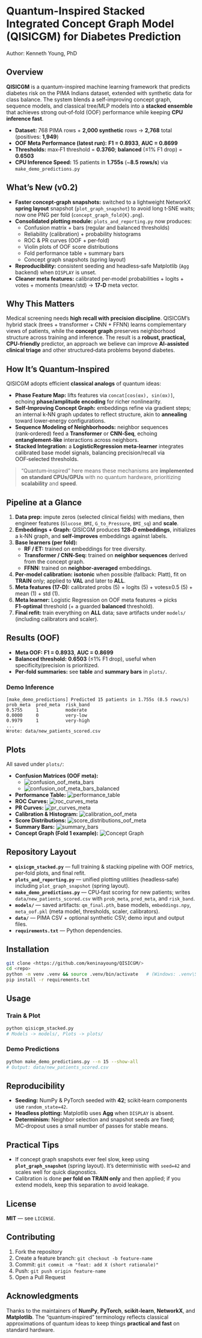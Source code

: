 # Quantum-Inspired Stacked Integrated Concept Graph Model (QISICGM) for Diabetes Prediction
Author: Kenneth Young, PhD

## Overview
**QISICGM** is a quantum-inspired machine learning framework that predicts diabetes risk on the PIMA Indians dataset, extended with synthetic data for class balance. The system blends a self-improving concept graph, sequence models, and classical tree/MLP models into a **stacked ensemble** that achieves strong out‑of‑fold (OOF) performance while keeping **CPU inference fast**.

- **Dataset:** 768 PIMA rows + **2,000 synthetic** rows → **2,768** total (positives: **1,949**)
- **OOF Meta Performance (latest run):** **F1 = 0.8933**, **AUC = 0.8699**
- **Thresholds:** max‑F1 threshold = **0.3760**; **balanced** (≤1% F1 drop) = **0.6503**
- **CPU Inference Speed:** 15 patients in **1.755s** (~**8.5 rows/s**) via `make_demo_predictions.py`

## What’s New (v0.2)
- **Faster concept-graph snapshots:** switched to a lightweight NetworkX **spring layout** snapshot (`plot_graph_snapshot`) to avoid long t‑SNE waits; now one PNG per fold (`concept_graph_fold{K}.png`).
- **Consolidated plotting module:** `plots_and_reporting.py` now produces:
  - Confusion matrix + bars (regular and balanced thresholds)
  - Reliability (calibration) + probability histograms
  - ROC & PR curves (OOF + per‑fold)
  - Violin plots of OOF score distributions
  - Fold performance table + summary bars
  - Concept graph snapshots (spring layout)
- **Reproducibility:** consistent seeding and headless‑safe Matplotlib (`Agg` backend) when `DISPLAY` is unset.
- **Cleaner meta features:** calibrated per‑model probabilities + logits + votes + moments (mean/std) → **17‑D** meta vector.

## Why This Matters
Medical screening needs **high recall with precision discipline**. QISICGM’s hybrid stack (trees + transformer + CNN + FFNN) learns complementary views of patients, while the **concept graph** preserves neighborhood structure across training and inference. The result is a **robust, practical, CPU‑friendly** predictor, an approach we believe can improve **AI-assisted clinical triage** and other structured‑data problems beyond diabetes.

## How It’s Quantum‑Inspired
QISICGM adopts efficient **classical analogs** of quantum ideas:
- **Phase Feature Map:** lifts features via `concat[cos(αx), sin(αx)]`, echoing **phase/amplitude encoding** for richer nonlinearity.
- **Self‑Improving Concept Graph:** embeddings refine via gradient steps; an internal k‑NN graph updates to reflect structure, akin to **annealing** toward lower‑energy configurations.
- **Sequence Modeling of Neighborhoods:** neighbor sequences (rank‑ordered) feed a **Transformer** or **CNN‑Seq**, echoing **entanglement-like** interactions across neighbors.
- **Stacked Integration:** a **LogisticRegression meta‑learner** integrates calibrated base model signals, balancing precision/recall via OOF‑selected thresholds.

> “Quantum‑inspired” here means these mechanisms are **implemented on standard CPUs/GPUs** with no quantum hardware, prioritizing **scalability** and **speed**.

## Pipeline at a Glance
1. **Data prep:** impute zeros (selected clinical fields) with medians, then engineer features (`Glucose_BMI`, `G_to_Pressure`, `BMI_sq`) and **scale**.
2. **Embeddings + Graph:** QISICGM produces **128‑D embeddings**, initializes a k‑NN graph, and **self‑improves** embeddings against labels.
3. **Base learners (per fold):**
   - **RF / ET:** trained on embeddings for tree diversity.
   - **Transformer / CNN‑Seq:** trained on **neighbor sequences** derived from the concept graph.
   - **FFNN:** trained on **neighbor‑averaged** embeddings.
4. **Per‑model calibration:** **isotonic** when possible (fallback: Platt), fit on **TRAIN** only; applied to **VAL** and later to **ALL**.
5. **Meta features (17‑D):** calibrated probs (5) + logits (5) + votes≥0.5 (5) + mean (1) + std (1).
6. **Meta learner:** Logistic Regression on OOF meta features → picks **F1‑optimal** threshold (+ a guarded **balanced** threshold).
7. **Final refit:** train everything on **ALL** data; save artifacts under `models/` (including calibrators and scaler).

## Results (OOF)
- **Meta OOF:** **F1 = 0.8933**, **AUC = 0.8699**
- **Balanced threshold:** **0.6503** (≤1% F1 drop), useful when specificity/precision is prioritized.
- **Per‑fold summaries:** see **table** and **summary bars** in `plots/`.

### Demo Inference
```
[make_demo_predictions] Predicted 15 patients in 1.755s (8.5 rows/s)
prob_meta  pred_meta  risk_band
0.5755     1          moderate
0.0000     0          very-low
0.9979     1          very-high
...
Wrote: data/new_patients_scored.csv
```

## Plots
All saved under `plots/`:
- **Confusion Matrices (OOF meta):**
  - ![confusion_oof_meta_bars](plots/confusion_oof_meta_bars.png)
  - ![confusion_oof_meta_bars_balanced](plots/confusion_oof_meta_bars_balanced.png)
- **Performance Table:** ![performance_table](plots/performance_table.png)
- **ROC Curves:** ![roc_curves_meta](plots/roc_curves_meta.png)
- **PR Curves:** ![pr_curves_meta](plots/pr_curves_meta.png)
- **Calibration & Histogram:** ![calibration_oof_meta](plots/calibration_oof_meta.png)
- **Score Distributions:** ![score_distributions_oof_meta](plots/score_distributions_oof_meta.png)
- **Summary Bars:** ![summary_bars](plots/summary_bars.png)
- **Concept Graph (Fold 1 example):** ![Concept Graph](plots/concept_graph_fold1.png)

## Repository Layout
- **`qisicgm_stacked.py`** — full training & stacking pipeline with OOF metrics, per‑fold plots, and final refit.
- **`plots_and_reporting.py`** — unified plotting utilities (headless‑safe) including `plot_graph_snapshot` (spring layout).
- **`make_demo_predictions.py`** — CPU‑fast scoring for new patients; writes `data/new_patients_scored.csv` with `prob_meta`, `pred_meta`, and `risk_band`.
- **`models/`** — saved artifacts: `qm_final.pth`, base models, `embeddings.npy`, `meta_oof.pkl` (meta model, thresholds, scaler, calibrators).
- **`data/`** — PIMA CSV + optional synthetic CSV; demo input and output files.
- **`requirements.txt`** — Python dependencies.

## Installation
```bash
git clone <https://github.com/keninayoung/QISICGM/>
cd <repo>
python -m venv .venv && source .venv/bin/activate   # (Windows: .venv\Scripts\activate)
pip install -r requirements.txt
```

## Usage
### Train & Plot
```bash
python qisicgm_stacked.py
# Models -> models/, Plots -> plots/
```

### Demo Predictions
```bash
python make_demo_predictions.py --n 15 --show-all
# Output: data/new_patients_scored.csv
```

## Reproducibility
- **Seeding:** NumPy & PyTorch seeded with **42**; scikit‑learn components use `random_state=42`.
- **Headless plotting:** Matplotlib uses **Agg** when `DISPLAY` is absent.
- **Determinism:** Neighbor selection and snapshot seeds are fixed; MC‑dropout uses a small number of passes for stable means.

## Practical Tips
- If concept graph snapshots ever feel slow, keep using **`plot_graph_snapshot`** (spring layout). It’s deterministic with `seed=42` and scales well for quick diagnostics.
- Calibration is done **per fold on TRAIN only** and then applied; if you extend models, keep this separation to avoid leakage.

## License
**MIT** — see `LICENSE`.

## Contributing
1. Fork the repository
2. Create a feature branch: `git checkout -b feature-name`
3. Commit: `git commit -m "feat: add X (short rationale)"`
4. Push: `git push origin feature-name`
5. Open a Pull Request

## Acknowledgments
Thanks to the maintainers of **NumPy**, **PyTorch**, **scikit‑learn**, **NetworkX**, and **Matplotlib**. The “quantum‑inspired” terminology reflects classical approximations of quantum ideas to keep things **practical and fast** on standard hardware.
